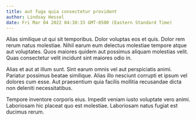 ```yaml
---
title: aut fuga quia consectetur provident
author: Lindsay Hessel
date: Fri Mar 04 2022 04:30:33 GMT-0500 (Eastern Standard Time)
---
```

Alias similique ut qui sit temporibus. Dolor voluptas eos et quis. Dolor rem rerum natus molestiae. Nihil earum eum delectus molestiae tempore atque aut voluptates. Quos maiores quidem aut possimus aliquam molestias velit. Quas consectetur velit incidunt sint maiores odio in.

 Alias et aut at illum sunt. Sint earum omnis vel aut perspiciatis animi. Pariatur possimus beatae similique. Alias illo nesciunt corrupti et ipsum vel dolores cum esse. Aut praesentium quia facilis mollitia recusandae dicta non deleniti necessitatibus.

 Tempore inventore corporis eius. Impedit veniam iusto voluptate vero animi. Laboriosam hic placeat quo est molestiae. Laboriosam natus fugiat est ducimus rerum.